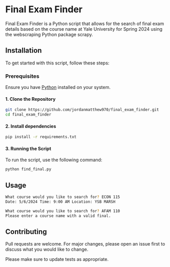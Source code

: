 # Final Exam Finder

Final Exam Finder is a Python script that allows for the search of final exam details based on the course name at Yale University for Spring 2024 using the webscraping Python package scrapy.

## Installation

To get started with this script, follow these steps:

### Prerequisites
Ensure you have [Python]("https://www.python.org/downloads/") installed on your system. 

#### 1. Clone the Repository
```bash
git clone https://github.com/jordanmatthew970/final_exam_finder.git
cd final_exam_finder
```

#### 2. Install dependencies 
```bash
pip install -r requirements.txt
```
#### 3. Running the Script
To run the script, use the following command:

```bash
python find_final.py
```

## Usage

```bash 
What course would you like to search for? ECON 115
Date: 5/6/2024 Time: 9:00 AM Location: YSB MARSH

What course would you like to search for? AFAM 110
Please enter a course name with a valid final.
```

## Contributing

Pull requests are welcome. For major changes, please open an issue first
to discuss what you would like to change.

Please make sure to update tests as appropriate.

